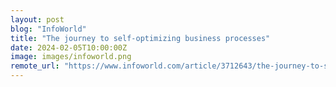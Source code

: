 ```yaml
---
layout: post
blog: "InfoWorld"
title: "The journey to self-optimizing business processes"
date: 2024-02-05T10:00:00Z
image: images/infoworld.png
remote_url: "https://www.infoworld.com/article/3712643/the-journey-to-self-optimizing-business-processes.html#tk.rss_applicationdevelopment"
---
```

